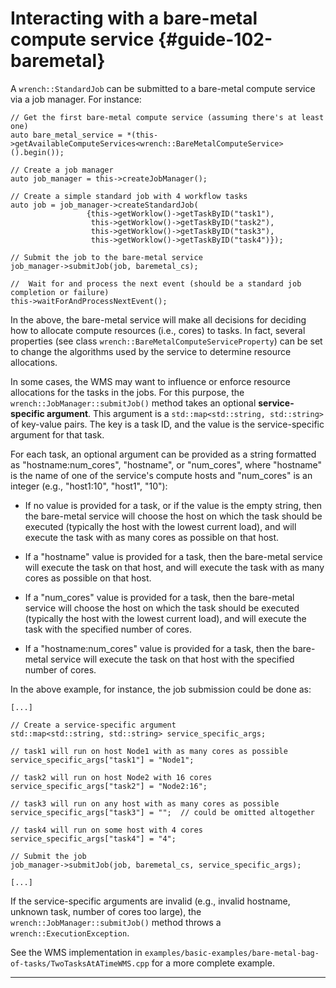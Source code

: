 Interacting with a bare-metal compute service  {#guide-102-baremetal}
=======

A `wrench::StandardJob` can be submitted to a bare-metal compute service
via a job manager. For instance:

~~~~~~~~~~~~~{.cpp}
// Get the first bare-metal compute service (assuming there's at least one)
auto bare_metal_service = *(this->getAvailableComputeServices<wrench::BareMetalComputeService>().begin());

// Create a job manager
auto job_manager = this->createJobManager();

// Create a simple standard job with 4 workflow tasks
auto job = job_manager->createStandardJob(
                 {this->getWorklow()->getTaskByID("task1"),
                  this->getWorklow()->getTaskByID("task2"),
                  this->getWorklow()->getTaskByID("task3"),
                  this->getWorklow()->getTaskByID("task4")});

// Submit the job to the bare-metal service
job_manager->submitJob(job, baremetal_cs);

//  Wait for and process the next event (should be a standard job completion or failure)
this->waitForAndProcessNextEvent();
~~~~~~~~~~~~~

In the above, the bare-metal service will make all decisions for deciding
how to allocate compute resources (i.e., cores) to tasks. In fact, several
properties (see class `wrench::BareMetalComputeServiceProperty`) can be set
to change the algorithms used by the service to determine resource
allocations.

In some cases, the WMS may want to influence or enforce resource
allocations for the tasks in the jobs. For this purpose,  the
`wrench::JobManager::submitJob()` method takes an optional
**service-specific argument**. This  argument is a `std::map<std::string,
std::string>` of key-value pairs. The key is a task ID, and the value is
the service-specific argument for that task.

For each task, an optional argument can be provided as a string formatted
as "hostname:num_cores", "hostname", or "num_cores", where "hostname" is the name
of one of the service's compute hosts and "num_cores" is an integer (e.g., "host1:10",
"host1", "10"):

  - If no value is provided for a task, or if the value is the empty string, then the bare-metal
    service will choose the host on which the task should be executed (typically the host with
    the lowest current load), and will execute the task with as many cores as possible on that host. 
  
  - If a "hostname" value is provided for a task, then the bare-metal service will execute the
    task on that host, and will execute the task with as many cores as possible on that host.

  - If a "num_cores" value is provided for a task, then the bare-metal
    service will choose the host on which the task should be executed (typically the host with
    the lowest current load), and will execute the task with the specified number of cores. 

  - If a "hostname:num_cores" value is provided for a task, then the bare-metal service
   will execute the task on that host with the specified number of cores.


In the above  example, for instance, the job  submission could be done  as: 
~~~~~~~~~~~~~{.cpp}
[...]

// Create a service-specific argument
std::map<std::string, std::string> service_specific_args;

// task1 will run on host Node1 with as many cores as possible
service_specific_args["task1"] = "Node1";

// task2 will run on host Node2 with 16 cores
service_specific_args["task2"] = "Node2:16";

// task3 will run on any host with as many cores as possible
service_specific_args["task3"] = "";  // could be omitted altogether

// task4 will run on some host with 4 cores
service_specific_args["task4"] = "4";

// Submit the job
job_manager->submitJob(job, baremetal_cs, service_specific_args);

[...]
~~~~~~~~~~~~~

If the service-specific arguments are invalid (e.g., invalid hostname, unknown task, 
number of cores too large), the `wrench::JobManager::submitJob()` method 
throws a `wrench::ExecutionException`.

See the WMS implementation in `examples/basic-examples/bare-metal-bag-of-tasks/TwoTasksAtATimeWMS.cpp` for a more complete example.


---
